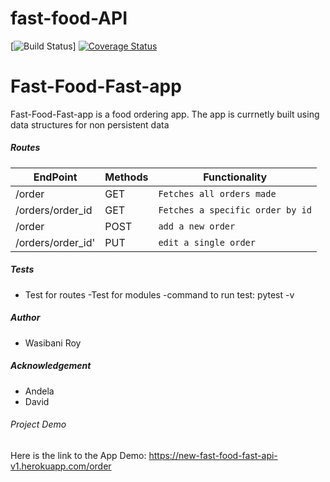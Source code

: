 # fast-food-API
[![Build Status](https://travis-ci.org/wasibani-roy/fast-food-API.svg?branch=api)]
[![Coverage Status](https://coveralls.io/repos/github/wasibani-roy/fast-food-API/badge.svg?branch=api)](https://coveralls.io/github/wasibani-roy/fast-food-API?branch=api)

# Fast-Food-Fast-app
Fast-Food-Fast-app is a food ordering app. The app is currnetly built using data structures for non persistent data

##### Routes
|  EndPoint   | Methods | Functionality |
| ------------ |------------| ------------ |
| /order | GET | `Fetches all orders made`  |
| /orders/order_id | GET | `Fetches a specific order by id` |
| /order | POST | `add a new order`  |
| /orders/order_id'| PUT | `edit a single order` |

##### Tests 
 - Test for routes
 -Test for modules
 -command to run test: pytest -v

##### Author 
 - Wasibani Roy

##### Acknowledgement 
 - Andela 
 - David
###### Project Demo
 Here is the link to the App Demo: https://new-fast-food-fast-api-v1.herokuapp.com/order
